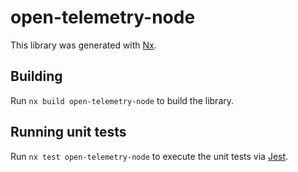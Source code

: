 # open-telemetry-node

This library was generated with [Nx](https://nx.dev).

## Building

Run `nx build open-telemetry-node` to build the library.

## Running unit tests

Run `nx test open-telemetry-node` to execute the unit tests via [Jest](https://jestjs.io).
